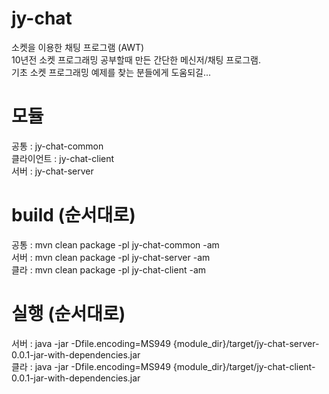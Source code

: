 # jy-chat
소켓을 이용한 채팅 프로그램 (AWT)  
10년전 소켓 프로그래밍 공부할때 만든 간단한 메신저/채팅 프로그램.  
기초 소켓 프로그래밍 예제를 찾는 분들에게 도움되길...  

# 모듈
공통 : jy-chat-common  
클라이언트 : jy-chat-client  
서버 : jy-chat-server  

# build (순서대로)
공통 : mvn clean package -pl jy-chat-common -am  
서버 : mvn clean package -pl jy-chat-server -am  
클라 : mvn clean package -pl jy-chat-client -am  

# 실행 (순서대로)
서버 : java -jar -Dfile.encoding=MS949 {module_dir}/target/jy-chat-server-0.0.1-jar-with-dependencies.jar  
클라 : java -jar -Dfile.encoding=MS949 {module_dir}/target/jy-chat-client-0.0.1-jar-with-dependencies.jar   
